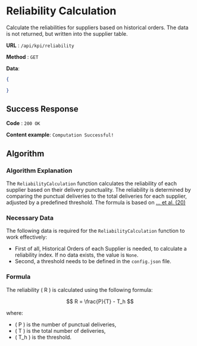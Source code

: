 # Reliability Calculation

Calculate the reliabilities for suppliers based on historical orders. The data is not returned, but written into the supplier table.

**URL** : `/api/kpi/reliability`

**Method** : `GET`

**Data**: 

```json
{
    
}
```

## Success Response

**Code** : `200 OK`

**Content example**: `Computation Successful!`

## Algorithm

### Algorithm Explanation

The `ReliabilityCalculation` function calculates the reliability of each supplier based on their delivery punctuality. The reliability is determined by comparing the punctual deliveries to the total deliveries for each supplier, adjusted by a predefined threshold. The formula is based on [... et al. (20)](www.google.com)

### Necessary Data

The following data is required for the `ReliabilityCalculation` function to work effectively:

- First of all, Historical Orders of each Supplier is needed, to calculate a reliability index. If no data exists, the value is `None`.
- Second, a threshold needs to be defined in the `config.json` file.

### Formula

The reliability \( R \) is calculated using the following formula:

$$
R = \frac{P}{T} - T_h
$$

where:
- \( P \) is the number of punctual deliveries,
- \( T \) is the total number of deliveries,
- \( T_h \) is the threshold.